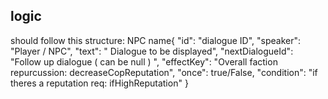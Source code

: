 ## logic 

should follow this structure:
NPC name{
  "id": "dialogue ID",
  "speaker": "Player / NPC",
  "text": " Dialogue to be displayed",
  "nextDialogueId": "Follow up dialogue ( can be null ) ",
  "effectKey": "Overall faction repurcussion: decreaseCopReputation",
  "once": true/False,
  "condition": "if theres a reputation req:  ifHighReputation"
}